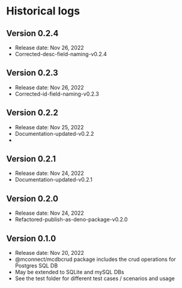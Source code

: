 # Historical logs

## Version 0.2.4

- Release date: Nov 26, 2022
- Corrected-desc-field-naming-v0.2.4

## Version 0.2.3

- Release date: Nov 26, 2022
- Corrected-id-field-naming-v0.2.3

## Version 0.2.2

- Release date: Nov 25, 2022
- Documentation-updated-v0.2.2
- 
## Version 0.2.1

- Release date: Nov 24, 2022
- Documentation-updated-v0.2.1

## Version 0.2.0

- Release date: Nov 24, 2022
- Refactored-publish-as-deno-package-v0.2.0

## Version 0.1.0

- Release date: Nov 20, 2022
- @mconnect/mcdbcrud package includes the crud operations for Postgres SQL DB
- May be extended to SQLite and mySQL DBs
- See the test folder for different test cases / scenarios and usage
